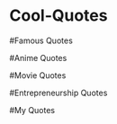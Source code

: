 # Cool-Quotes

#Famous Quotes

#Anime Quotes



#Movie Quotes



#Entrepreneurship Quotes


#My Quotes



